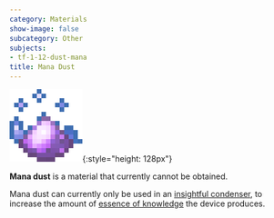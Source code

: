 ```yaml
---
category: Materials
show-image: false
subcategory: Other
subjects:
- tf-1-12-dust-mana
title: Mana Dust
---
```


![Mana dust](/assets/images/docs/1.12/thermal-foundation/dust-mana.gif){:style="height: 128px"}


**Mana dust** is a material that currently cannot be obtained.

Mana dust can currently only be used in an [insightful
condenser](../../thermal-expansion/insightful-condenser/), to increase the amount of [essence of
knowledge](../essence-of-knowledge/) the device produces.

